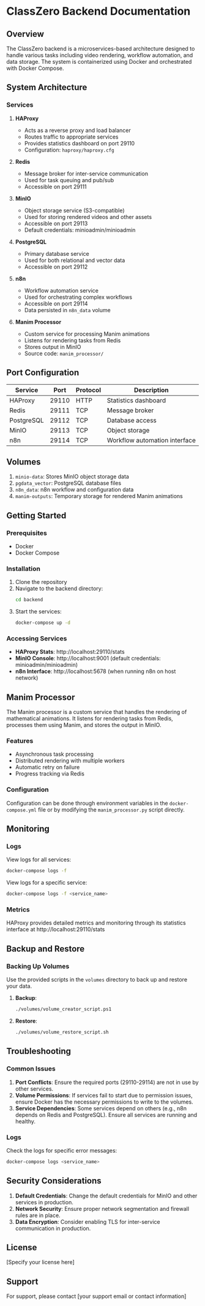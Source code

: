 # ClassZero Backend Documentation

## Overview
The ClassZero backend is a microservices-based architecture designed to handle various tasks including video rendering, workflow automation, and data storage. The system is containerized using Docker and orchestrated with Docker Compose.

## System Architecture

### Services
1. **HAProxy**
   - Acts as a reverse proxy and load balancer
   - Routes traffic to appropriate services
   - Provides statistics dashboard on port 29110
   - Configuration: `haproxy/haproxy.cfg`

2. **Redis**
   - Message broker for inter-service communication
   - Used for task queuing and pub/sub
   - Accessible on port 29111

3. **MinIO**
   - Object storage service (S3-compatible)
   - Used for storing rendered videos and other assets
   - Accessible on port 29113
   - Default credentials: minioadmin/minioadmin

4. **PostgreSQL**
   - Primary database service
   - Used for both relational and vector data
   - Accessible on port 29112

5. **n8n**
   - Workflow automation service
   - Used for orchestrating complex workflows
   - Accessible on port 29114
   - Data persisted in `n8n_data` volume

6. **Manim Processor**
   - Custom service for processing Manim animations
   - Listens for rendering tasks from Redis
   - Stores output in MinIO
   - Source code: `manim_processor/`

## Port Configuration

| Service     | Port  | Protocol | Description                     |
|-------------|-------|----------|---------------------------------|
| HAProxy     | 29110 | HTTP     | Statistics dashboard            |
| Redis       | 29111 | TCP      | Message broker                  |
| PostgreSQL  | 29112 | TCP      | Database access                 |
| MinIO       | 29113 | TCP      | Object storage                  |
| n8n         | 29114 | TCP      | Workflow automation interface   |

## Volumes

1. `minio-data`: Stores MinIO object storage data
2. `pgdata_vector`: PostgreSQL database files
3. `n8n_data`: n8n workflow and configuration data
4. `manim-outputs`: Temporary storage for rendered Manim animations

## Getting Started

### Prerequisites
- Docker
- Docker Compose

### Installation

1. Clone the repository
2. Navigate to the backend directory:
   ```bash
   cd backend
   ```
3. Start the services:
   ```bash
   docker-compose up -d
   ```

### Accessing Services

- **HAProxy Stats**: http://localhost:29110/stats
- **MinIO Console**: http://localhost:9001 (default credentials: minioadmin/minioadmin)
- **n8n Interface**: http://localhost:5678 (when running n8n on host network)

## Manim Processor

The Manim processor is a custom service that handles the rendering of mathematical animations. It listens for rendering tasks from Redis, processes them using Manim, and stores the output in MinIO.

### Features
- Asynchronous task processing
- Distributed rendering with multiple workers
- Automatic retry on failure
- Progress tracking via Redis

### Configuration
Configuration can be done through environment variables in the `docker-compose.yml` file or by modifying the `manim_processor.py` script directly.

## Monitoring

### Logs
View logs for all services:
```bash
docker-compose logs -f
```

View logs for a specific service:
```bash
docker-compose logs -f <service_name>
```

### Metrics
HAProxy provides detailed metrics and monitoring through its statistics interface at http://localhost:29110/stats

## Backup and Restore

### Backing Up Volumes
Use the provided scripts in the `volumes` directory to back up and restore your data.

1. **Backup**:
   ```bash
   ./volumes/volume_creator_script.ps1
   ```

2. **Restore**:
   ```bash
   ./volumes/volume_restore_script.sh
   ```

## Troubleshooting

### Common Issues
1. **Port Conflicts**: Ensure the required ports (29110-29114) are not in use by other services.
2. **Volume Permissions**: If services fail to start due to permission issues, ensure Docker has the necessary permissions to write to the volumes.
3. **Service Dependencies**: Some services depend on others (e.g., n8n depends on Redis and PostgreSQL). Ensure all services are running and healthy.

### Logs
Check the logs for specific error messages:
```bash
docker-compose logs <service_name>
```

## Security Considerations

1. **Default Credentials**: Change the default credentials for MinIO and other services in production.
2. **Network Security**: Ensure proper network segmentation and firewall rules are in place.
3. **Data Encryption**: Consider enabling TLS for inter-service communication in production.

## License
[Specify your license here]

## Support
For support, please contact [your support email or contact information]
